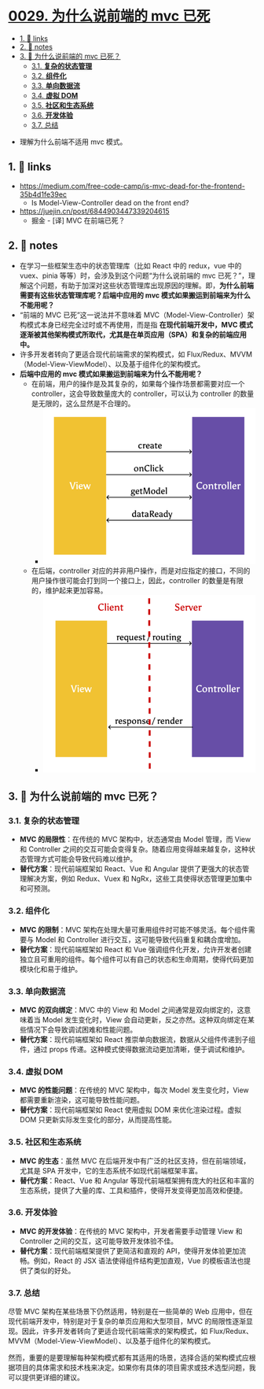 # [0029. 为什么说前端的 mvc 已死](https://github.com/Tdahuyou/TNotes.react/tree/main/0029.%20%E4%B8%BA%E4%BB%80%E4%B9%88%E8%AF%B4%E5%89%8D%E7%AB%AF%E7%9A%84%20mvc%20%E5%B7%B2%E6%AD%BB)

<!-- region:toc -->
- [1. 🔗 links](#1--links)
- [2. 📒 notes](#2--notes)
- [3. 🤖 为什么说前端的 mvc 已死？](#3--为什么说前端的-mvc-已死)
  - [3.1. **复杂的状态管理**](#31-复杂的状态管理)
  - [3.2. **组件化**](#32-组件化)
  - [3.3. **单向数据流**](#33-单向数据流)
  - [3.4. **虚拟 DOM**](#34-虚拟-dom)
  - [3.5. **社区和生态系统**](#35-社区和生态系统)
  - [3.6. **开发体验**](#36-开发体验)
  - [3.7. 总结](#37-总结)
<!-- endregion:toc -->
- 理解为什么前端不适用 mvc 模式。

## 1. 🔗 links

- https://medium.com/free-code-camp/is-mvc-dead-for-the-frontend-35b4d1fe39ec
  - Is Model-View-Controller dead on the front end?
- https://juejin.cn/post/6844903447339204615
  - 掘金 - [译] MVC 在前端已死？

## 2. 📒 notes

- 在学习一些框架生态中的状态管理库（比如 React 中的 redux，vue 中的 vuex、pinia 等等）时，会涉及到这个问题“为什么说前端的 mvc 已死？”，理解这个问题，有助于加深对这些状态管理库出现原因的理解。即，**为什么前端需要有这些状态管理库呢？后端中应用的 mvc 模式如果搬运到前端来为什么不能用呢？**
- “前端的 MVC 已死”这一说法并不意味着 MVC（Model-View-Controller）架构模式本身已经完全过时或不再使用，而是指 **在现代前端开发中，MVC 模式逐渐被其他架构模式所取代，尤其是在单页应用（SPA）和复杂的前端应用中。**
- 许多开发者转向了更适合现代前端需求的架构模式，如 Flux/Redux、MVVM（Model-View-ViewModel）、以及基于组件化的架构模式。
- **后端中应用的 mvc 模式如果搬运到前端来为什么不能用呢？**
  - 在前端，用户的操作是及其复杂的，如果每个操作场景都需要对应一个 controller，这会导致数量庞大的 controller，可以认为 controller 的数量是无限的，这么显然是不合理的。
    - ![](md-imgs/2024-10-27-19-00-03.png)
  - 在后端，controller 对应的并非用户操作，而是对应指定的接口，不同的用户操作很可能会打到同一个接口上，因此，controller 的数量是有限的，维护起来更加容易。
    - ![](md-imgs/2024-10-27-19-00-10.png)

## 3. 🤖 为什么说前端的 mvc 已死？

### 3.1. **复杂的状态管理**
- **MVC 的局限性**：在传统的 MVC 架构中，状态通常由 Model 管理，而 View 和 Controller 之间的交互可能会变得复杂。随着应用变得越来越复杂，这种状态管理方式可能会导致代码难以维护。
- **替代方案**：现代前端框架如 React、Vue 和 Angular 提供了更强大的状态管理解决方案，例如 Redux、Vuex 和 NgRx，这些工具使得状态管理更加集中和可预测。

### 3.2. **组件化**
- **MVC 的限制**：MVC 架构在处理大量可重用组件时可能不够灵活。每个组件需要与 Model 和 Controller 进行交互，这可能导致代码重复和耦合度增加。
- **替代方案**：现代前端框架如 React 和 Vue 强调组件化开发，允许开发者创建独立且可重用的组件。每个组件可以有自己的状态和生命周期，使得代码更加模块化和易于维护。

### 3.3. **单向数据流**
- **MVC 的双向绑定**：MVC 中的 View 和 Model 之间通常是双向绑定的，这意味着当 Model 发生变化时，View 会自动更新，反之亦然。这种双向绑定在某些情况下会导致调试困难和性能问题。
- **替代方案**：现代前端框架如 React 推崇单向数据流，数据从父组件传递到子组件，通过 props 传递。这种模式使得数据流动更加清晰，便于调试和维护。

### 3.4. **虚拟 DOM**
- **MVC 的性能问题**：在传统的 MVC 架构中，每次 Model 发生变化时，View 都需要重新渲染，这可能导致性能问题。
- **替代方案**：现代前端框架如 React 使用虚拟 DOM 来优化渲染过程。虚拟 DOM 只更新实际发生变化的部分，从而提高性能。

### 3.5. **社区和生态系统**
- **MVC 的生态**：虽然 MVC 在后端开发中有广泛的社区支持，但在前端领域，尤其是 SPA 开发中，它的生态系统不如现代前端框架丰富。
- **替代方案**：React、Vue 和 Angular 等现代前端框架拥有庞大的社区和丰富的生态系统，提供了大量的库、工具和插件，使得开发变得更加高效和便捷。

### 3.6. **开发体验**
- **MVC 的开发体验**：在传统的 MVC 架构中，开发者需要手动管理 View 和 Controller 之间的交互，这可能导致开发体验不佳。
- **替代方案**：现代前端框架提供了更简洁和直观的 API，使得开发体验更加流畅。例如，React 的 JSX 语法使得组件结构更加直观，Vue 的模板语法也提供了类似的好处。

### 3.7. 总结

尽管 MVC 架构在某些场景下仍然适用，特别是在一些简单的 Web 应用中，但在现代前端开发中，特别是对于复杂的单页应用和大型项目，MVC 的局限性逐渐显现。因此，许多开发者转向了更适合现代前端需求的架构模式，如 Flux/Redux、MVVM（Model-View-ViewModel）、以及基于组件化的架构模式。

然而，重要的是要理解每种架构模式都有其适用的场景，选择合适的架构模式应根据项目的具体需求和技术栈来决定。如果你有具体的项目需求或技术选型问题，我可以提供更详细的建议。
